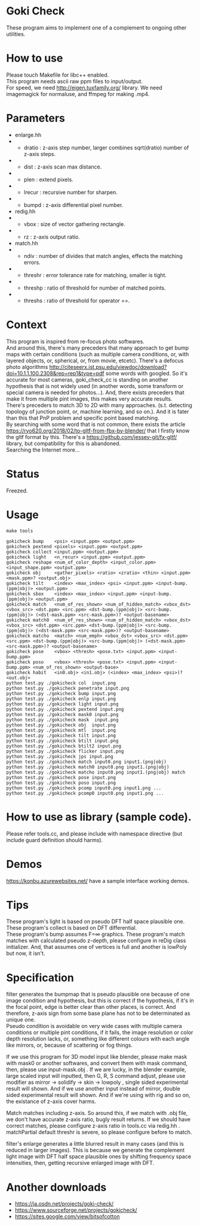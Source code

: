 # Goki Check
These program aims to implement one of a complement to ongoing other utilities.

# How to use
Please touch Makefile for libc++ enabled.  
This program needs ascii raw ppm files to input/output.  
For speed, we need http://eigen.tuxfamily.org/ library.
We need imagemagick for normaluse, and ffmpeg for making .mp4.

# Parameters
* enlarge.hh
* * dratio  : z-axis step number, larger combines sqrt(dratio) number of z-axis steps.
* * dist    : z-axis scan max distance.
* * plen    : extend pixels.
* * lrecur  : recursive number for sharpen.
* * bumpd   : z-axis differential pixel number.
* redig.hh
* * vbox : size of vector gathering rectangle.
* * rz   : z-axis output ratio.
* match.hh
* * ndiv    : number of divides that match angles, effects the matching errors.
* * threshr : error tolerance rate for matching, smaller is tight.
* * threshp : ratio of threshold for number of matched points.
* * threshs : ratio of threshold for operator ==.

# Context
This program is inspired from re-focus photo softwares.  
And around this, there's many preceders that many approach to get bump maps with certain conditions
(such as multiple camera conditions, or, with layered objects, or, spherical, or, from movie, etcetc).
There's a defocus photo algorithms http://citeseerx.ist.psu.edu/viewdoc/download?doi=10.1.1.100.2308&rep=rep1&type=pdf some words with googled. So it's accurate for most cameras, goki_check_cc is standing on another hypothesis that is not widely used (in another words, some transform or special camera is needed for photos...). And, there exists preceders that make it from multiple pint images, this makes very accurate results.  
There's preceders to match 3D to 2D with many approaches. (s.t. detecting topology of junction point, or, machine learning, and so on.). And it is fater than this that PnP problem and specific point based matching.  
By searching with some word that is not common, there exists the article https://ryo620.org/2018/02/to-gltf-from-fbx-by-blender/ that I firstly know the gltf format by this. There's a https://github.com/jessey-git/fx-gltf/ library, but compatibility for this is abandoned.  
Searching the Internet more...

# Status
Freezed.

# Usage
    make tools
    
    gokicheck bump    <psi> <input.ppm> <output.ppm>
    gokicheck pextend <pixels> <input.ppm> <output.ppm>
    gokicheck collect <input.ppm> <output.ppm>
    gokicheck light   <n_recur> <input.ppm> <output.ppm>
    gokicheck reshape <num_of_color_depth> <input_color.ppm> <input_shape.ppm> <output.ppm>
    gokicheck obj     <gather_pixels> <ratio> <zratio> <thin> <input.ppm> <mask.ppm>? <output.obj>
    gokicheck tilt    <index> <max_index> <psi> <input.ppm> <input-bump.(ppm|obj)> <output.ppm>
    gokicheck sbox    <index> <max_index> <input.ppm> <input-bump.(ppm|obj)> <output.ppm>
    gokicheck match   <num_of_res_shown> <num_of_hidden_match> <vbox_dst> <vbox_src> <dst.ppm> <src.ppm> <dst-bump.(ppm|obj)> <src-bump.(ppm|obj)> (<dst-mask.ppm> <src-mask.ppm>)? <output-basename>
    gokicheck match0  <num_of_res_shown> <num_of_hidden_match> <vbox_dst> <vbox_src> <dst.ppm> <src.ppm> <dst-bump.(ppm|obj)> <src-bump.(ppm|obj)> (<dst-mask.ppm> <src-mask.ppm>)? <output-basename>
    gokicheck matcho  <match> <num_emph> <vbox_dst> <vbox_src> <dst.ppm> <src.ppm> <dst-bump.(ppm|obj)> <src-bump.(ppm|obj)> (<dst-mask.ppm> <src-mask.ppm>)? <output-basename>
    gokicheck pose    <vbox> <thresh> <pose.txt> <input.ppm> <input-bump.ppm>
    gokicheck poso    <vbox> <thresh> <pose.txt> <input.ppm> <input-bump.ppm> <num_of_res_shown> <output-base>
    gokicheck habit   <in0.obj> <in1.obj> (<index> <max_index> <psi>)? <out.obj>
    python test.py ./gokicheck col  input.png
    python test.py ./gokicheck penetrate input.png
    python test.py ./gokicheck bump input.png
    python test.py ./gokicheck enlp input.png
    python test.py ./gokicheck light input.png
    python test.py ./gokicheck pextend input.png
    python test.py ./gokicheck mask0 input.png
    python test.py ./gokicheck mask  input.png
    python test.py ./gokicheck obj  input.png
    python test.py ./gokicheck mtl  input.png
    python test.py ./gokicheck tilt input.png
    python test.py ./gokicheck btilt input.png
    python test.py ./gokicheck btilt2 input.png
    python test.py ./gokicheck flicker input.png
    python test.py ./gokicheck jps input.png
    python test.py ./gokicheck match input0.png input1.(png|obj)
    python test.py ./gokicheck match0 input0.png input1.(png|obj)
    python test.py ./gokicheck matcho input0.png input1.(png|obj) match
    python test.py ./gokicheck pose input.png
    python test.py ./gokicheck poso input.png
    python test.py ./gokicheck pcomp input0.png input1.png ...
    python test.py ./gokicheck pcomp0 input0.png input1.png ...

# How to use as library (sample code).
Please refer tools.cc, and please include with namespace directive (but include guard definition should harms).

# Demos
https://konbu.azurewebsites.net/ have a sample interface working demos.

# Tips
These program's light is based on pseudo DFT half space plausible one.  
These program's collect is based on DFT differential.  
These program's bump assumes F=∞ graphics.
These program's match matches with calculated pseudo z-depth, please configure in reDig class initializer. And, that assumes one of vertices is full and another is lowPoly but now, it isn't.

# Specification
filter generates the bumpmap that is pseudo plausible one because of one image condition and hypothesis, but this is correct if the hypothesis, if it's in the focal point, edge is better clear than other places, is correct. And therefore, z-axis sign from some base plane has not to be determinated as unique one.  
Pseudo condition is avoidable on very wide cases with multiple camera conditions or multiple pint conditions,
if it fails, the image resolution or color depth resolution lacks, or, something like different colours with each angle like mirrors, or, because of scattering or fog things.  

If we use this program for 3D model input like blender, please make mask with mask0 or another softwares, and convert them
with mask command, then, please use input-mask.obj . If we are lucky, in the blender example, large scaled input will inputted,
then G, R, S command adjust, please use modifier as mirror -> solidify -> skin -> lowpoly , single sided experimental result
will shown. And if we use another input instead of mirror, double sided experimental result will shown.
And if we're using with rig and so on, the existance of z-axis cover harms.

Match matches including z-axis. So around this, if we match with .obj file, we don't have accurate z-axis ratio, bugly result returns.
If we should have correct matches, please configure z-axis ratio in tools.cc via redig.hh .
matchPartial default threshr is severe, so please configure before to match.

filter's enlarge generates a little blurred result in many cases (and this is reduced in larger images).
This is because we generate the complement light image with DFT half space plausible ones by shifting frequency space intensities, then, getting recursive enlarged image with DFT.

# Another downloads
* https://ja.osdn.net/projects/goki-check/
* https://www.sourceforge.net/projects/gokicheck/
* https://sites.google.com/view/bitsofcotton

